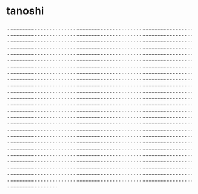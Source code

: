 # tanoshi
..............................................................................................................................................................................................................................................................................................................................................................................................................................................................................................................................................................................................................................................................................................................................................................................................................................................................................................................................................................................................................................................................................................................................................................................................................................................................................................................................................................................................................................................................................................................................................................................................................................................................................................................................................................................................................................................................................................................................................................................................................................................................................................................................................................................................................................................................................................................................................................................................................................................................................................................................................................................................................................................................................................................................................................................................................................................................................................................................................................................................................................................................................................................................................................................................................................................................